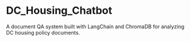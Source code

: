 # DC_Housing_Chatbot
A document QA system built with LangChain and ChromaDB for analyzing DC housing policy documents.
